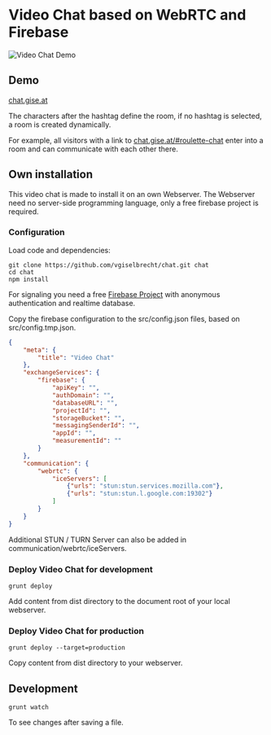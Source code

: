 # Video Chat based on WebRTC and Firebase

![Video Chat Demo](https://www.gise.at/images/VideoChat.PNG)

## Demo

[chat.gise.at](https://chat.gise.at)

The characters after the hashtag define the room, if no hashtag is selected, a room is created dynamically.

For example, all visitors with a link to [chat.gise.at/#roulette-chat](https://chat.gise.at#roulette-chat) enter into a room and can communicate with each other there.

## Own installation

This video chat is made to install it on an own Webserver.
The Webserver need no server-side programming language, only a free firebase project is required.

### Configuration
Load code and dependencies:
```
git clone https://github.com/vgiselbrecht/chat.git chat
cd chat
npm install
```

For signaling you need a free [Firebase Project](https://console.firebase.google.com/u/0/) with anonymous authentication and realtime database.

Copy the firebase configuration to the src/config.json files, based on src/config.tmp.json.
```json
{
    "meta": {
        "title": "Video Chat"
    },
    "exchangeServices": { 
        "firebase": {
            "apiKey": "",
            "authDomain": "",
            "databaseURL": "",
            "projectId": "",
            "storageBucket": "",
            "messagingSenderId": "",
            "appId": "",
            "measurementId": ""
        }
    },
    "communication": {
        "webrtc": {
            "iceServers": [
                {"urls": "stun:stun.services.mozilla.com"}, 
                {"urls": "stun:stun.l.google.com:19302"}
            ]
        }
    }
}
```
Additional STUN / TURN Server can also be added in communication/webrtc/iceServers.

### Deploy Video Chat for development
```
grunt deploy
```
Add content from dist directory to the document root of your local webserver.

### Deploy Video Chat for production
```
grunt deploy --target=production
```
Copy content from dist directory to your webserver.

## Development
```
grunt watch
```
To see changes after saving a file.
